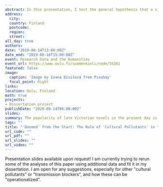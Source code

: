 ```yaml
---
abstract: In this presentation, I test the general hypothesis that a significant factor in the "cultural death" of late Victorian bestsellers is the presence of "cultural pollutants" (retrospectively, a better term would have been "transmission blockers") in their textual fabric. "Cultural pollutants" are inherent properties of the text linked to the zeitgeist of a particular period that block its vertical cultural transmission across time to new generations of readers — they neatly fit the cultural tastes of a certain period or generation but prevent the novel to thrive when these tastes change. 
address:
  city: 
  country: Finland
  postcode: 
  region: 
  street: 
all_day: true
authors:
date: "2019-08-14T13:00:00Z"
date_end: "2019-08-16T15:00:00Z"
event: Research Data and the Humanities
event_url: https://www.oulu.fi/suomenkieli/node/55261
featured: false
image:
  caption: 'Image by Ivana Divišová from Pixabay'
  focal_point: Right
links:
location: Oulu, Finland
math: true
projects:
- Dissertation project
publishDate: "2020-09-14T00:00:00Z"
slides: 
summary: The popularity of late Victorian novels in the present day is characterized by extreme inequality. This paper tests the hypothesis that some novels that were bestsellers upon publication failed to linger in the collective memory of subsequent generations of readers due to "cultural pollutants", or "transmission blockers" — elements of the text filled with contemporary context that hinder the cultural transmission of the novels across time. 
tags: ""
title: "'Doomed' from the Start: The Role of 'Cultural Pollutants' in the 'Cultural Death' of Late Victorian Bestsellers"
url_code: ""
url_pdf: ""
url_slides: ""
url_video: ""
---
```

Presentation slides available upon request! I am currently trying to rerun some of the analyses of this paper using additional data and fit it in my dissertation. I am open for any suggestions, especially for other "cultural pollutants" or "transmission blockers", and how these can be "operationalized".